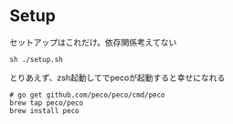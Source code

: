 # Setup

セットアップはこれだけ。依存関係考えてない

```
sh ./setup.sh
```


とりあえず、zsh起動して<C-r>でpecoが起動すると幸せになれる

```
# go get github.com/peco/peco/cmd/peco
brew tap peco/peco
brew install peco
```
